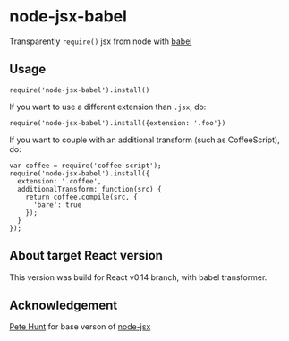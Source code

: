 # node-jsx-babel

Transparently `require()` jsx from node with [babel](https://babeljs.io/)

## Usage

`require('node-jsx-babel').install()`

If you want to use a different extension than `.jsx`, do:

`require('node-jsx-babel').install({extension: '.foo'})`

If you want to couple with an additional transform (such as CoffeeScript), do:

```
var coffee = require('coffee-script');
require('node-jsx-babel').install({
  extension: '.coffee',
  additionalTransform: function(src) {
    return coffee.compile(src, {
      'bare': true
    });
  }
});
```
## About target React version

This version was build for React v0.14 branch, with babel transformer.

## Acknowledgement

[Pete Hunt](https://github.com/petehunt/) for base verson of [node-jsx](https://github.com/petehunt/node-jsx)
